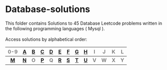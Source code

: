 # Database-solutions
This folder contains Solutions to 45 Database Leetcode problems written in the following programming languages ( Mysql ).<br><br>
Access solutions by alphabetical order:

|<span style='color:grey'>  0-9 </span>|[A](https://github.com/AnasImloul/Leetcode-solutions/tree/main/database/A/#leetcode-solutions)|[B](https://github.com/AnasImloul/Leetcode-solutions/tree/main/database/B/#leetcode-solutions)|[C](https://github.com/AnasImloul/Leetcode-solutions/tree/main/database/C/#leetcode-solutions)|[D](https://github.com/AnasImloul/Leetcode-solutions/tree/main/database/D/#leetcode-solutions)|[E](https://github.com/AnasImloul/Leetcode-solutions/tree/main/database/E/#leetcode-solutions)|[F](https://github.com/AnasImloul/Leetcode-solutions/tree/main/database/F/#leetcode-solutions)|[G](https://github.com/AnasImloul/Leetcode-solutions/tree/main/database/G/#leetcode-solutions)|[H](https://github.com/AnasImloul/Leetcode-solutions/tree/main/database/H/#leetcode-solutions)|<span style='color:grey'>  I </span>|<span style='color:grey'>  J </span>|<span style='color:grey'>  K </span>|<span style='color:grey'>  L </span>|
|:------------------------------------:|:--------------------------------------------------------------------------------------------:|:--------------------------------------------------------------------------------------------:|:--------------------------------------------------------------------------------------------:|:--------------------------------------------------------------------------------------------:|:--------------------------------------------------------------------------------------------:|:--------------------------------------------------------------------------------------------:|:--------------------------------------------------------------------------------------------:|:--------------------------------------------------------------------------------------------:|:----------------------------------:|:----------------------------------:|:----------------------------------:|:----------------------------------:|
|**[M](https://github.com/AnasImloul/Leetcode-solutions/tree/main/database/M/#leetcode-solutions)**|**[N](https://github.com/AnasImloul/Leetcode-solutions/tree/main/database/N/#leetcode-solutions)**|**<span style='color:grey'>  O  </span>**|**[P](https://github.com/AnasImloul/Leetcode-solutions/tree/main/database/P/#leetcode-solutions)**|**<span style='color:grey'>  Q  </span>**|**[R](https://github.com/AnasImloul/Leetcode-solutions/tree/main/database/R/#leetcode-solutions)**|**[S](https://github.com/AnasImloul/Leetcode-solutions/tree/main/database/S/#leetcode-solutions)**|**[T](https://github.com/AnasImloul/Leetcode-solutions/tree/main/database/T/#leetcode-solutions)**|**[U](https://github.com/AnasImloul/Leetcode-solutions/tree/main/database/U/#leetcode-solutions)**|**<span style='color:grey'>  V  </span>**|**<span style='color:grey'>  W  </span>**|**<span style='color:grey'>  X  </span>**|**<span style='color:grey'>  Y  </span>**|